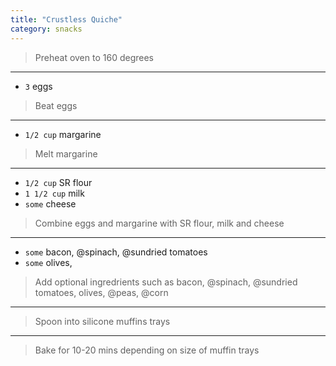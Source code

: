 ```yaml
---
title: "Crustless Quiche"
category: snacks
---
```



> Preheat oven to 160 degrees

---

* `3` eggs

> Beat eggs

---

* `1/2 cup` margarine

> Melt margarine

---

* `1/2 cup` SR flour
* `1 1/2 cup` milk
* `some` cheese

> Combine eggs and margarine with SR flour, milk and cheese

---

* `some` bacon, @spinach, @sundried tomatoes
* `some` olives,

> Add optional ingredrients such as bacon, @spinach, @sundried tomatoes, olives, @peas, @corn

---

> Spoon into silicone muffins trays

---

> Bake for 10-20 mins depending on size of muffin trays

